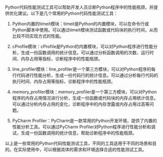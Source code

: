Python代码性能测试工具可以帮助开发人员诊断Python程序中的性能瓶颈，并提供优化建议。以下是几个常用的Python代码性能测试工具：

1. Python内置的timeit模块：timeit是Python的内置模块，可以在命令行或Python脚本中使用。可以通过timeit模块测试函数或代码块的执行时间，从而比较不同实现方式的性能。

2. cProfile模块：cProfile是Python的内置模块，可以对Python程序进行性能分析，生成一份函数调用的统计信息。可以通过分析函数调用的次数、运行时间、内存占用等指标，诊断程序中的性能瓶颈。

3. line_profiler模块：line_profiler是一个第三方模块，可以对Python程序的每行代码进行性能分析，生成一份代码行的统计信息。可以通过分析每行代码的执行时间、内存占用等指标，诊断程序中的性能瓶颈。

4. memory_profiler模块：memory_profiler是一个第三方模块，可以对Python程序的内存占用情况进行分析，生成一份函数或代码块的内存占用统计信息。可以通过分析内存占用的变化，诊断程序中的内存泄露或内存占用过高等问题。

5. PyCharm Profiler：PyCharm是一款常用的Python开发环境，提供了内置的性能分析工具。可以通过PyCharm Profiler对Python程序进行性能分析和调试，生成一份函数调用的统计信息，帮助诊断程序中的性能瓶颈。

以上是一些常用的Python代码性能测试工具，不同的工具适用于不同的场景和目的。在实际使用中，可以根据具体的需求和环境选择合适的性能测试工具。
